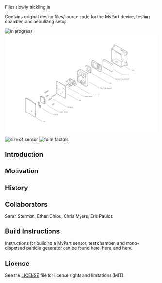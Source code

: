 Files slowly trickling in

Contains original design files/source code for the MyPart device, testing chamber, and nebulizing setup.

![in progress](images/in_progress.jpg "swarf")
![exploded view](images/MyPart_V0_with_case_exploded.png "exploded drawing")
![size of sensor](images/size_of_sensor.jpg "size")
![form factors](images/form_factors.jpg "forms")


## Introduction


## Motivation


## History


## Collaborators

Sarah Sterman, Ethan Chiou, Chris Myers, Eric Paulos 



## Build Instructions

Instructions for building a MyPart sensor, test chamber, and mono-dispersed particle generator can be found here, here, and here.


## License

See the [LICENSE](LICENSE.md) file for license rights and limitations (MIT).





